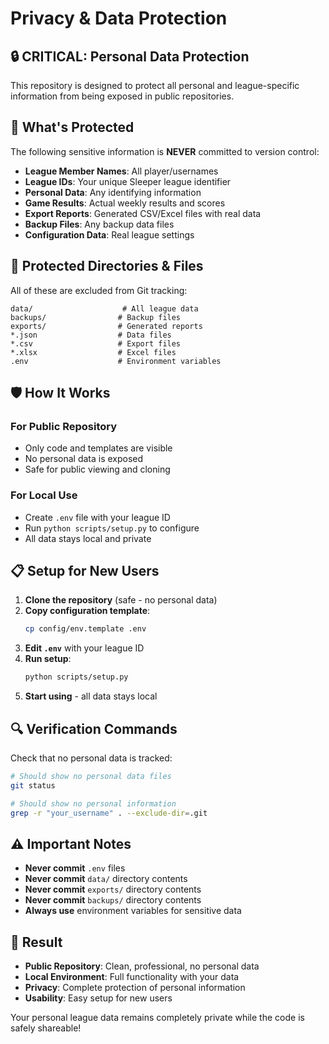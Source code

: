 # Privacy & Data Protection

## 🔒 **CRITICAL: Personal Data Protection**

This repository is designed to protect all personal and league-specific information from being exposed in public repositories.

## 🚨 **What's Protected**

The following sensitive information is **NEVER** committed to version control:

- **League Member Names**: All player/usernames
- **League IDs**: Your unique Sleeper league identifier  
- **Personal Data**: Any identifying information
- **Game Results**: Actual weekly results and scores
- **Export Reports**: Generated CSV/Excel files with real data
- **Backup Files**: Any backup data files
- **Configuration Data**: Real league settings

## 📁 **Protected Directories & Files**

All of these are excluded from Git tracking:

```
data/                    # All league data
backups/                # Backup files
exports/                # Generated reports
*.json                  # Data files
*.csv                   # Export files
*.xlsx                  # Excel files
.env                    # Environment variables
```

## 🛡️ **How It Works**

### **For Public Repository**
- Only code and templates are visible
- No personal data is exposed
- Safe for public viewing and cloning

### **For Local Use**
- Create `.env` file with your league ID
- Run `python scripts/setup.py` to configure
- All data stays local and private

## 📋 **Setup for New Users**

1. **Clone the repository** (safe - no personal data)
2. **Copy configuration template**:
   ```bash
   cp config/env.template .env
   ```
3. **Edit `.env`** with your league ID
4. **Run setup**:
   ```bash
   python scripts/setup.py
   ```
5. **Start using** - all data stays local

## 🔍 **Verification Commands**

Check that no personal data is tracked:
```bash
# Should show no personal data files
git status

# Should show no personal information
grep -r "your_username" . --exclude-dir=.git
```

## ⚠️ **Important Notes**

- **Never commit** `.env` files
- **Never commit** `data/` directory contents
- **Never commit** `exports/` directory contents
- **Never commit** `backups/` directory contents
- **Always use** environment variables for sensitive data

## 🎯 **Result**

- **Public Repository**: Clean, professional, no personal data
- **Local Environment**: Full functionality with your data
- **Privacy**: Complete protection of personal information
- **Usability**: Easy setup for new users

Your personal league data remains completely private while the code is safely shareable!
